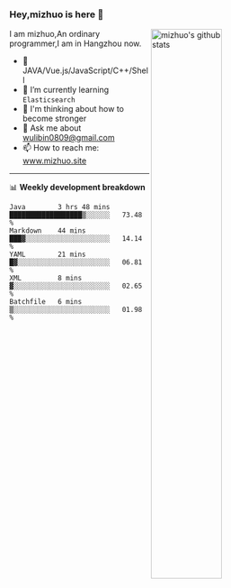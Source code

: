 ### Hey,mizhuo is here 👋

<img align="right" alt="mizhuo's github stats" width="50%" src="https://github-readme-stats.vercel.app/api?username=mizhuo&theme=tokyonight&show_icons=true">

I am mizhuo,An ordinary programmer,I am in Hangzhou now.

- 🔭 JAVA/Vue.js/JavaScript/C++/Shell
- 🌱 I’m currently learning `Elasticsearch`
- 🤔 I'm thinking about how to become stronger
- 💬 Ask me about wulibin0809@gmail.com
- 📫 How to reach me: www.mizhuo.site

---
📊 **Weekly development breakdown**

<!--START_SECTION:waka-->
```text
Java        3 hrs 48 mins   ██████████████████▒░░░░░░   73.48 % 
Markdown    44 mins         ███▓░░░░░░░░░░░░░░░░░░░░░   14.14 % 
YAML        21 mins         █▓░░░░░░░░░░░░░░░░░░░░░░░   06.81 % 
XML         8 mins          ▓░░░░░░░░░░░░░░░░░░░░░░░░   02.65 % 
Batchfile   6 mins          ▒░░░░░░░░░░░░░░░░░░░░░░░░   01.98 % 
```
<!--END_SECTION:waka-->
